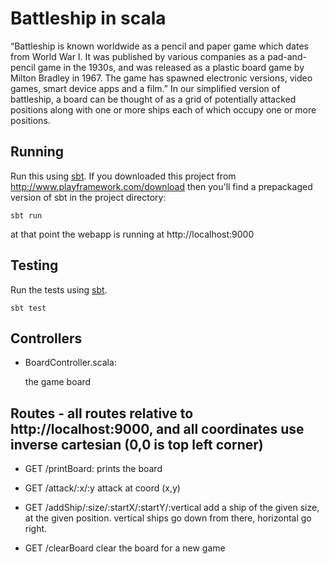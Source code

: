 # Battleship in scala
“Battleship is known worldwide as a pencil and paper game which dates from World War I. It was
published by various companies as a pad-and-pencil game in the 1930s, and was released as a plastic
board game by Milton Bradley in 1967. The game has spawned electronic versions, video games, smart
device apps and a film.”
In our simplified version of battleship, a board can be thought of as a grid of potentially attacked
positions along with one or more ships each of which occupy one or more positions.

## Running

Run this using [sbt](http://www.scala-sbt.org/).  If you downloaded this project from http://www.playframework.com/download then you'll find a prepackaged version of sbt in the project directory:

```
sbt run
```

at that point the webapp is running at http://localhost:9000 

## Testing

Run the tests using [sbt](http://www.scala-sbt.org/).

```
sbt test
```

## Controllers

- BoardController.scala:

  the game board

## Routes - all routes relative to http://localhost:9000, and all coordinates use inverse cartesian (0,0 is top left corner)

- GET /printBoard:
  prints the board

- GET /attack/:x/:y
  attack at coord (x,y)

- GET /addShip/:size/:startX/:startY/:vertical
  add a ship of the given size, at the given position.  vertical ships go down from there, horizontal go right.

- GET /clearBoard
  clear the board for a new game
